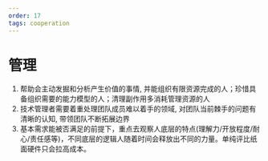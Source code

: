 ```yaml
---
order: 17
tags: cooperation
---
```


# 管理

1. 帮助会主动发掘和分析产生价值的事情, 并能组织有限资源完成的人；珍惜具备组织需要的能力模型的人；清理副作用多消耗管理资源的人
2. 技术管理者需要着重处理团队成员难以着手的领域, 对团队当前棘手的问题有清晰的认知, 带领团队不断拓展边界
3. 基本需求能被否满足的前提下，重点去观察人底层的特点(理解力/开放程度/耐心/责任感等)，不同底层的逻辑人随着时间会释放出不同的力量。单纯评比纸面硬件只会拉高成本。
